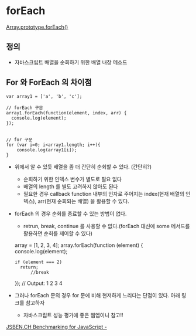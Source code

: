# forEach   

[Array.prototype.forEach()](https://developer.mozilla.org/en-US/docs/Web/JavaScript/Reference/Global_Objects/Array/forEach)

## 정의

- 자바스크립트 배열을 순회하기 위한 배열 내장 메소드

## For 와 ForEach 의 차이점

    
    var array1 = ['a', 'b', 'c'];
    
    // forEach 구문
    array1.forEach(function(element, index, arr) {
      console.log(element);
    });
    
    
    // for 구문
    for (var i=0; i<array1.length; i++){
    	console.log(array1[i]);
    }

- 위에서 알 수 있듯 배열을 좀 더 간단히 순회할 수 있다. (간단히?)
    - 순회하기 위한 인덱스 변수가 별도로 필요 없다
    - 배열의 length 를 별도 고려하지 않아도 된다
    - 필요한 경우 callback function 내부의 인자로 주어지는 index(현재 배열의 인덱스), arr(현재 순회되는 배열) 을 활용할 수 있다.
- forEach 의 경우 순회를 종료할 수 있는 방법이 없다.
    - retrun, break, continue 를 사용할 수 없다.(forEach 대신에 some 메서드를 활용하면 순회를 제어할 수 있다)

    array = [1, 2, 3, 4];
    array.forEach(function (element) {
      console.log(element);
      
      if (element === 2) 
        return;
    		//break
      
    });
    // Output: 1 2 3 4

- 그러나 forEach 문의 경우 for 문에 비해 현저하게 느리다는 단점이 있다. 아래 링크를 참고하자
    - 자바스크립트 성능 평가에 좋은 웹엡이니 참고!!

[JSBEN.CH Benchmarking for JavaScript -](http://jsben.ch/BQhED)